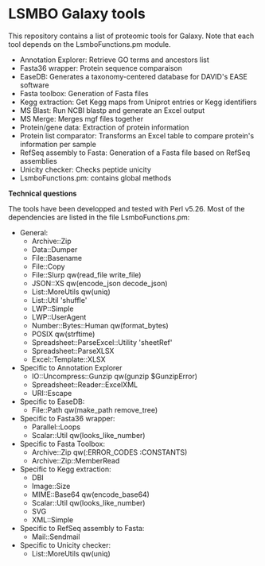 # LSMBO Galaxy tools

This repository contains a list of proteomic tools for Galaxy.
Note that each tool depends on the LsmboFunctions.pm module.

* Annotation Explorer: Retrieve GO terms and ancestors list
* Fasta36 wrapper: Protein sequence comparaison
* EaseDB: Generates a taxonomy-centered database for DAVID's EASE software
* Fasta toolbox: Generation of Fasta files
* Kegg extraction: Get Kegg maps from Uniprot entries or Kegg identifiers
* MS Blast: Run NCBI blastp and generate an Excel output
* MS Merge: Merges mgf files together
* Protein/gene data: Extraction of protein information
* Protein list comparator: Transforms an Excel table to compare protein's information per sample
* RefSeq assembly to Fasta: Generation of a Fasta file based on RefSeq assemblies
* Unicity checker: Checks peptide unicity
* LsmboFunctions.pm: contains global methods


**Technical questions**

The tools have been developped and tested with Perl v5.26.
Most of the dependencies are listed in the file LsmboFunctions.pm:
* General:
    * Archive::Zip
    * Data::Dumper
    * File::Basename
    * File::Copy
    * File::Slurp qw(read_file write_file)
    * JSON::XS qw(encode_json decode_json)
    * List::MoreUtils qw(uniq)
    * List::Util 'shuffle'
    * LWP::Simple
    * LWP::UserAgent
    * Number::Bytes::Human qw(format_bytes)
    * POSIX qw(strftime)
    * Spreadsheet::ParseExcel::Utility 'sheetRef'
    * Spreadsheet::ParseXLSX
    * Excel::Template::XLSX
* Specific to Annotation Explorer
    * IO::Uncompress::Gunzip qw(gunzip $GunzipError)
    * Spreadsheet::Reader::ExcelXML
    * URI::Escape
* Specific to EaseDB:
    * File::Path qw(make_path remove_tree)
* Specific to Fasta36 wrapper:
    * Parallel::Loops
    * Scalar::Util qw(looks_like_number)
* Specific to Fasta Toolbox:
    * Archive::Zip qw(:ERROR_CODES :CONSTANTS)
    * Archive::Zip::MemberRead
* Specific to Kegg extraction:
    * DBI
    * Image::Size
    * MIME::Base64 qw(encode_base64)
    * Scalar::Util qw(looks_like_number)
    * SVG
    * XML::Simple
* Specific to RefSeq assembly to Fasta:
    * Mail::Sendmail
* Specific to Unicity checker:
    * List::MoreUtils qw(uniq)
